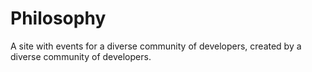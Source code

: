 # Philosophy
A site with events for a diverse community of developers, created by a diverse community of developers.
